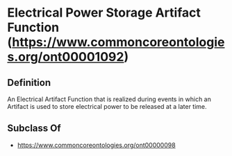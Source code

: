 # Electrical Power Storage Artifact Function (https://www.commoncoreontologies.org/ont00001092)

## Definition
An Electrical Artifact Function that is realized during events in which an Artifact is used to store electrical power to be released at a later time.

## Subclass Of
- https://www.commoncoreontologies.org/ont00000098

